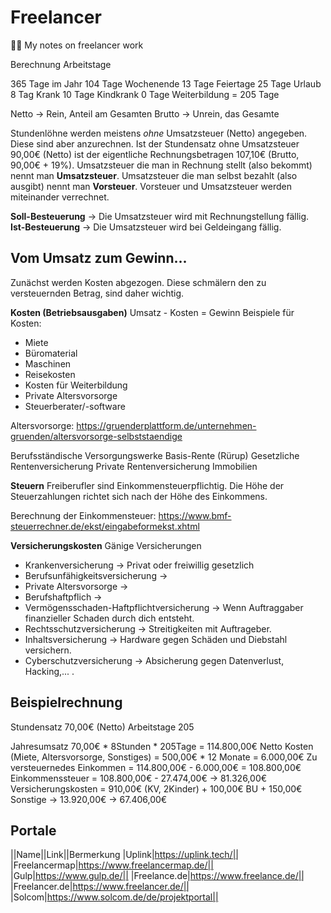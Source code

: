 # Freelancer
👨‍🔧 My notes on freelancer work

Berechnung Arbeitstage

365 Tage im Jahr
104 Tage Wochenende
13 Tage Feiertage
25 Tage Urlaub
8 Tag Krank
10 Tage Kindkrank
0 Tage Weiterbildung
= 205 Tage

Netto -> Rein, Anteil am Gesamten
Brutto -> Unrein, das Gesamte

Stundenlöhne werden meistens _ohne_ Umsatzsteuer (Netto) angegeben. Diese sind aber anzurechnen. Ist der Stundensatz ohne Umsatzsteuer 90,00€ (Netto) ist der eigentliche Rechnungsbetragen 107,10€ (Brutto, 90,00€ + 19%).
Umsatzsteuer die man in Rechnung stellt (also bekommt) nennt man **Umsatzsteuer**. Umsatzsteuer die man selbst bezahlt (also ausgibt) nennt man **Vorsteuer**. Vorsteuer und Umsatzsteuer werden miteinander verrechnet.

**Soll-Besteuerung** -> Die Umsatzsteuer wird mit Rechnungstellung fällig.
**Ist-Besteuerung** -> Die Umsatzsteuer wird bei Geldeingang fällig.

## Vom Umsatz zum Gewinn...

Zunächst werden Kosten abgezogen. Diese schmälern den zu versteuernden Betrag, sind daher wichtig.

**Kosten (Betriebsausgaben)**
Umsatz - Kosten = Gewinn
Beispiele für Kosten:
- Miete
- Büromaterial
- Maschinen
- Reisekosten
- Kosten für Weiterbildung
- Private Altersvorsorge
- Steuerberater/-software


Altersvorsorge: https://gruenderplattform.de/unternehmen-gruenden/altersvorsorge-selbststaendige

Berufsständische Versorgungswerke
Basis-Rente (Rürup)
Gesetzliche Rentenversicherung
Private Rentenversicherung
Immobilien


**Steuern**
Freiberufler sind Einkommensteuerpflichtig. Die Höhe der Steuerzahlungen richtet sich nach der Höhe des Einkommens.

Berechnung der Einkommensteuer: https://www.bmf-steuerrechner.de/ekst/eingabeformekst.xhtml

**Versicherungskosten**
Gänige Versicherungen
- Krankenversicherung -> Privat oder freiwillig gesetzlich
- Berufsunfähigkeitsversicherung ->
- Private Altersvorsorge ->
- Berufshaftpflich -> 
- Vermögensschaden-Haftpflichtversicherung -> Wenn Auftraggaber finanzieller Schaden durch dich entsteht.
- Rechtsschutzversicherung -> Streitigkeiten mit Auftrageber.
- Inhaltsversicherung -> Hardware gegen Schäden und Diebstahl versichern.
- Cyberschutzversicherung -> Absicherung gegen Datenverlust, Hacking,... .

## Beispielrechnung

Stundensatz 70,00€ (Netto)
Arbeitstage 205

Jahresumsatz 70,00€ * 8Stunden * 205Tage = 114.800,00€ Netto
Kosten (Miete, Altersvorsorge, Sonstiges) = 500,00€ * 12 Monate = 6.000,00€
Zu versteuernedes Einkommen = 114.800,00€ - 6.000,00€ = 108.800,00€
Einkommenssteuer = 108.800,00€ - 27.474,00€ ->  81.326,00€
Versicherungskosten = 910,00€ (KV, 2Kinder) + 100,00€ BU + 150,00€ Sonstige -> 13.920,00€ -> 67.406,00€

## Portale

||Name||Link||Bermerkung
|Uplink|https://uplink.tech/||
|Freelancermap|https://www.freelancermap.de/||
|Gulp|https://www.gulp.de/||
|Freelance.de|https://www.freelance.de/||
|Freelancer.de|https://www.freelancer.de/||
|Solcom|https://www.solcom.de/de/projektportal||





